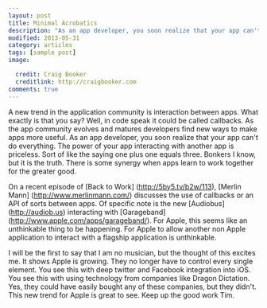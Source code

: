 ```yaml
---
layout: post
title: Minimal Acrobatics
description: "As an app developer, you soon realize that your app can't do everything.  The power of your app interacting with another app is priceless."
modified: 2013-05-31
category: articles
tags: [sample post]
image:

  credit: Craig Booker
  creditlink: http://craigbooker.com
comments: true  
---
```




A new trend in the application community is interaction between apps.  What exactly is that you say?  Well, in code speak it could be called callbacks.  As the app community evolves and matures developers find new ways to make apps more useful.  As an app developer, you soon realize that your app can't do everything.  The power of your app interacting with another app is priceless.  Sort of like the saying one plus one equals three.  Bonkers I know, but it is the truth.  There is some synergy when apps learn to work together for the greater good.

On a recent episode of [Back to Work] (http://5by5.tv/b2w/113), [Merlin Mann] (http://www.merlinmann.com/) discusses the use of callbacks or an API of sorts between apps.  Of specific note is the new [Audiobus] (http://audiob.us) interacting with [Garageband] (http://www.apple.com/apps/garageband/).  For Apple, this seems like an unthinkable thing to be happening.  For Apple to allow another non Apple application to interact with a flagship application is unthinkable.

I will be the first to say that I am no musician, but the thought of this excites me.  It shows Apple is growing.  They no longer have to control every single element.  You see this with deep twitter and Facebook integration into iOS.  You see this with using technology from companies like Dragon Dictation.  Yes, they could have easily bought any of these companies, but they didn't.  This new trend for Apple is great to see.  Keep up the good work Tim.